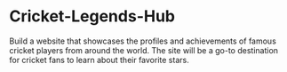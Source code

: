 # Cricket-Legends-Hub
Build a website that showcases the profiles and achievements of famous cricket players from around the world. The site will be a go-to destination for cricket fans to learn about their favorite stars.
